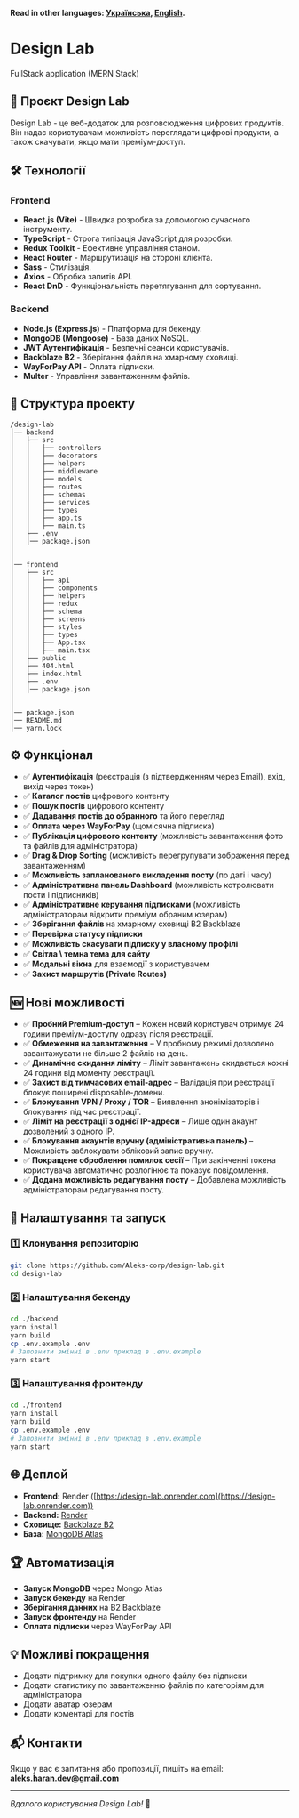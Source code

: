 **Read in other languages: [Українська](README.md), [English](README.en.md).**

# Design Lab

FullStack application (MERN Stack)

## 🚀 Проєкт Design Lab

Design Lab - це веб-додаток для розповсюдження цифрових продуктів.
Він надає користувачам можливість переглядати цифрові продукти, а також скачувати, якщо мати преміум-доступ.

## 🛠 Технології

### Frontend

- **React.js (Vite)** - Швидка розробка за допомогою сучасного інструменту.
- **TypeScript** - Строга типізація JavaScript для розробки.
- **Redux Toolkit** - Ефективне управління станом.
- **React Router** - Маршрутизація на стороні клієнта.
- **Sass** - Стилізація.
- **Axios** - Обробка запитів API.
- **React DnD** - Функціональність перетягування для сортування.

### Backend

- **Node.js (Express.js)** - Платформа для бекенду.
- **MongoDB (Mongoose)** - База даних NoSQL.
- **JWT Аутентифікація** - Безпечні сеанси користувачів.
- **Backblaze B2** - Зберігання файлів на хмарному сховищі.
- **WayForPay API** - Оплата підписки.
- **Multer** - Управління завантаженням файлів.

## 📂 Структура проекту

```
/design-lab
│── backend
│   ├── src
│   │   ├── controllers
│   │   ├── decorators
│   │   ├── helpers
│   │   ├── middleware
│   │   ├── models
│   │   ├── routes
│   │   ├── schemas
│   │   ├── services
│   │   ├── types
│   │   ├── app.ts
│   │   ├── main.ts
│   ├── .env
│   │── package.json
│
│
│── frontend
│   ├── src
│   │   ├── api
│   │   ├── components
│   │   ├── helpers
│   │   ├── redux
│   │   ├── schema
│   │   ├── screens
│   │   ├── styles
│   │   ├── types
│   │   ├── App.tsx
│   │   ├── main.tsx
│   ├── public
│   ├── 404.html
│   ├── index.html
│   ├── .env
│   │── package.json
│
│
│── package.json
│── README.md
│── yarn.lock
```

## ⚙️ Функціонал

- ✅ **Аутентифікація** (реєстрація (з підтвердженням через Email), вхід, вихід через токен)
- ✅ **Каталог постів** цифрового контенту
- ✅ **Пошук постів** цифрового контенту
- ✅ **Дадавання постів до обранного** та його перегляд
- ✅ **Оплата через WayForPay** (щомісячна підписка)
- ✅ **Публікація цифрового контенту** (можливість завантаження фото та файлів для адміністратора)
- ✅ **Drag & Drop Sorting** (можливість перегрупувати зображення перед завантаженням)
- ✅ **Можливість запланованого викладення посту** (по даті і часу)
- ✅ **Адміністративна панель Dashboard** (можливість котролювати пости і підписників)
- ✅ **Адміністративне керування підписками** (можливість адміністраторам відкрити преміум обраним юзерам)
- ✅ **Зберігання файлів** на хмарному сховищі B2 Backblaze
- ✅ **Перевірка статусу підписки**
- ✅ **Можливість скасувати підписку у власному профілі**
- ✅ **Світла \ темна тема для сайту**
- ✅ **Модальні вікна** для взаємодії з користувачем
- ✅ **Захист маршрутів (Private Routes)**

## 🆕 Нові можливості

- ✅ **Пробний Premium-доступ** – Кожен новий користувач отримує 24 години преміум-доступу одразу після реєстрації.
- ✅ **Обмеження на завантаження** – У пробному режимі дозволено завантажувати не більше 2 файлів на день.
- ✅ **Динамічне скидання ліміту** – Ліміт завантажень скидається кожні 24 години від моменту реєстрації.
- ✅ **Захист від тимчасових email-адрес** – Валідація при реєстрації блокує поширені disposable-домени.
- ✅ **Блокування VPN / Proxy / TOR** – Виявлення анонімізаторів і блокування під час реєстрації.
- ✅ **Ліміт на реєстрації з однієї IP-адреси** – Лише один акаунт дозволений з одного IP.
- ✅ **Блокування акаунтів вручну (адміністративна панель)** – Можливість заблокувати обліковий запис вручну.
- ✅ **Покращене оброблення помилок сесії** – При закінченні токена користувача автоматично розлогінює та показує повідомлення.
- ✅ **Додана можливість редагування посту** – Добавлена можливість адміністраторам редагування посту.

## 🔧 Налаштування та запуск

### 1️⃣ Клонування репозиторію

```sh
git clone https://github.com/Aleks-corp/design-lab.git
cd design-lab
```

### 2️⃣ Налаштування бекенду

```sh
cd ./backend
yarn install
yarn build
cp .env.example .env
# Заповнити змінні в .env приклад в .env.example
yarn start
```

### 3️⃣ Налаштування фронтенду

```sh
cd ./frontend
yarn install
yarn build
cp .env.example .env
# Заповнити змінні в .env приклад в .env.example
yarn start
```

## 🌐 Деплой

- **Frontend:** Render ([https://design-lab.onrender.com](https://design-lab.onrender.com))
- **Backend:** [Render](https://render.com/)
- **Сховище:** [Backblaze B2](https://www.backblaze.com/)
- **База:** [MongoDB Atlas](https://cloud.mongodb.com/)

## 🏆 Автоматизація

- **Запуск MongoDB** через Mongo Atlas
- **Запуск бекенду** на Render
- **Зберігання данних** на B2 Backblaze
- **Запуск фронтенду** на Render
- **Оплата підписки** через WayForPay API

## 💡 Можливі покращення

- Додати підтримку для покупки одного файлу без підписки
- Додати статистику по завантаженню файлів по категоріям для адміністратора
- Додати аватар юзерам
- Додати коментарі для постів

## 📬 Контакти

Якщо у вас є запитання або пропозиції, пишіть на email: [**aleks.haran.dev@gmail.com**](mailto:aleks.haran.dev@gmail.com)

---

_Вдалого користування Design Lab!_ 🚀
